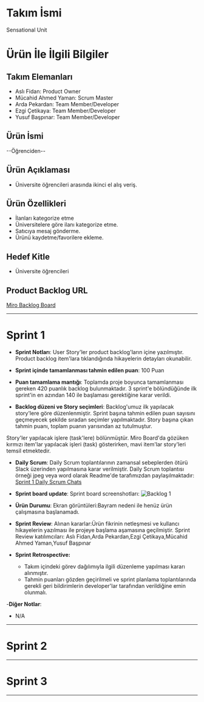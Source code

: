 # **Takım İsmi**

Sensational Unit 

# Ürün İle İlgili Bilgiler

## Takım Elemanları

- Aslı Fidan: Product Owner
- Mücahid Ahmed Yaman: Scrum Master
- Arda Pekardan: Team Member/Developer
- Ezgi Çetikaya: Team Member/Developer
- Yusuf Başpınar: Team Member/Developer

## Ürün İsmi

--Öğrenciden--

## Ürün Açıklaması

- Üniversite öğrencileri arasında ikinci el alış veriş.

## Ürün Özellikleri

- İlanları kategorize etme
- Üniversitelere göre ilanı kategorize etme.
- Satıcıya mesaj gönderme.
- Ürünü kaydetme/favorilere ekleme.



## Hedef Kitle

- Üniversite öğrencileri

## Product Backlog URL

[Miro Backlog Board](https://miro.com/app/board/uXjVO29dX5g=/)

---

# Sprint 1

- **Sprint Notları**: User Story'ler product backlog'ların içine yazılmıştır. Product backlog item'lara tıklandığında hikayelerin detayları okunabilir.

- **Sprint içinde tamamlanması tahmin edilen puan**: 100 Puan

- **Puan tamamlama mantığı**: Toplamda proje boyunca tamamlanması gereken 420 puanlık backlog bulunmaktadır. 3 sprint'e bölündüğünde ilk sprint'in en azından 140 ile başlaması gerektiğine karar verildi.

- **Backlog düzeni ve Story seçimleri**: Backlog'umuz ilk yapılacak story'lere göre düzenlenmiştir. Sprint başına tahmin edilen puan sayısını geçmeyecek şekilde sıradan seçimler yapılmaktadır. Story başına çıkan tahmin puanı, toplam puanın yarısından az tutulmuştur. 

Story'ler yapılacak işlere (task'lere) bölünmüştür. Miro Board'da gözüken kırmızı item'lar yapılacak işleri (task) gösterirken, mavi item'lar story'leri temsil etmektedir.

- **Daily Scrum**: Daily Scrum toplantılarının zamansal sebeplerden ötürü Slack üzerinden yapılmasına karar verilmiştir. Daily Scrum toplantısı örneği jpeg veya word olarak Readme'de tarafımızdan paylaşılmaktadır: [Sprint 1 Daily Scrum Chats](https://github.com/OyunveUygulamaAkademisi/BootcampScrumTemplate/blob/main/ProjectManagement/Sprint1Documents/DailyScrumMeetingNotesSprint1.docx?raw=true)

- **Sprint board update**: Sprint board screenshotları: 
![Backlog 1](https://raw.githubusercontent.com/OyunveUygulamaAkademisi/BootcampScrumTemplate/main/ProjectManagement/Sprint1Documents/backlog1.png) 


- **Ürün Durumu**: Ekran görüntüleri:Bayram nedeni ile henüz ürün çalışmasına başlanamadı.
  

- **Sprint Review**: 
Alınan kararlar:Ürün fikrinin netleşmesi ve kullancı hikayelerin yazılması ile projeye başlama aşamasına geçilmiştir.
Sprint Review katılımcıları: Aslı Fidan,Arda Pekardan,Ezgi Çetikaya,Mücahid Ahmed Yaman,Yusuf Başpınar

- **Sprint Retrospective:**
  - Takım içindeki görev dağılımıyla ilgili düzenleme yapılması kararı alınmıştır.
  - Tahmin puanları gözden geçirilmeli ve sprint planlama toplantılarında gerekli geri bildirimlerin developer'lar tarafından verildiğine emin olunmalı.
 

-**Diğer Notlar**:
- N/A

---

# Sprint 2


---

# Sprint 3

---
